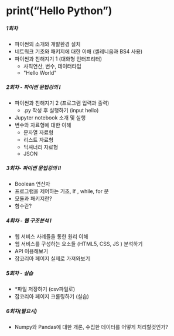 # print(“Hello Python”)

##### 1회차

- 파이썬의 소개와 개발환경 설치 
- 네트워크 기초와 패키지에 대한 이해 (셀레니움과 BS4 사용)
- 파이썬과 친해지기 1 (대화형 인터프리터)
  - 사칙연산, 변수, 데이터타입
  - "Hello World" 

##### 2회차 - 파이썬 문법강의 I

- 파이썬과 친해지기 2 (프로그램 입력과 출력)
  - .py 작성 후 실행하기 (input hello)
- Jupyter notebook 소개 및 실행
- 변수와 자료형에 대한 이해
  - 문자열 자료형
  - 리스트 자료형
  - 딕셔너리 자료형
  - JSON

##### 3회차- 파이썬 문법강의 II

- Boolean 연산자
- 프로그램을 제어하는 기초, If , while, for 문
- 모듈과 패키지란?
- 함수란?

##### 4회차 - 웹 구조분석 I

- 웹 서비스 사례들을 통한 원리 이해 
- 웹 서비스를 구성하는 요소들 (HTML5, CSS, JS ) 분석하기 
- API 이용해보기
- 잡코리아 페이지 실제로 가져와보기

##### 5회차 - 실습

- *파일 저장하기 (csv파일로)
- 잡코리아 페이지 크롤링하기 (실습)

##### 6회차(필요시) 

- Numpy와 Pandas에 대한 개론, 수집한 데이터를 어떻게 처리할것인가?
